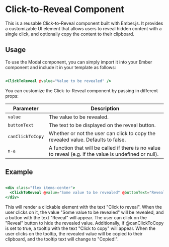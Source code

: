 # Click-to-Reveal Component

This is a reusable Click-to-Reveal component built with Ember.js. It provides a customizable UI element that allows users to reveal hidden content with a single click, and optionally copy the content to their clipboard.

## Usage

To use the Modal component, you can simply import it into your Ember component and include it in your template as follows:

```hbs

<ClickToReveal @value="Value to be revealed" />

```

You can customize the Click-to-Reveal component by passing in different props:


| Parameter      | Description                                                                                             |
|----------------|---------------------------------------------------------------------------------------------------------|
| `value`          | The value to be revealed.                                                                               |
| `buttonText`     | The text to be displayed on the reveal button.                                                          |
| `canClickToCopy` | Whether or not the user can click to copy the revealed value. Defaults to false.                        |
| `n-a`            | A function that will be called if there is no value to reveal (e.g. if the value is undefined or null). |

## Example

```hbs

<div class="flex items-center">
  <ClickToReveal @value="Some value to be revealed" @buttonText="Reveal" @canClickToCopy={{true}} />
</div>

```

This will render a clickable element with the text "Click to reveal". When the user clicks on it, the value "Some value to be revealed" will be revealed, and a button with the text "Reveal" will appear. The user can click on the "Reveal" button to hide the revealed value. Additionally, if @canClickToCopy is set to true, a tooltip with the text "Click to copy" will appear. When the user clicks on the tooltip, the revealed value will be copied to their clipboard, and the tooltip text will change to "Copied!".





